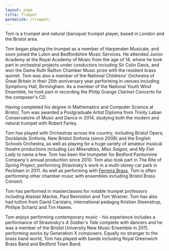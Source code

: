 ```yaml
---
layout: page
title: Trumpet
permalink: /trumpet/
---
```


Tom is a trumpet and natural (baroque) trumpet player, based in London and the Bristol area.

Tom began playing the trumpet as a member of Harpenden Musicale, and soon joined the Luton and Bedfordshire Music Services. He attended Junior Academy at the Royal Academy of Music from the age of 14, where he took part in orchestral projects under conductors including Sir Colin Davis, and won the Dame Ruth Railton Chamber Music prize with the resident brass quintet. Tom was also a member of the National Childrens' Orchestra of Great Britain in their 25th anniversary year performing in venues including Symphony Hall, Birmingham. As a member of the National Youth Wind Ensemble, he took part in recording the Philip Grange *Clarinet Concerto* for the composer's CD.

Having completed his degree in Mathematics and Computer Science at Bristol, Tom was awarded a Postgraduate Artist Diploma from Trinity Laban Conservatoire of Music and Dance in 2014, studying both the modern and natural trumpet with Robert Farley.

Tom has played with Orchestras across the country, including Bristol Opera, Docklands Sinfonia, New Bristol Sinfonia (since 2008) and the English Schools Orchestra, as well as playing for a huge variety of amateur musical theatre productions including *Les Miserables*, *Miss Saigon*, and *My Fair Lady* to name a few. Tom has been the trumpeter for Bedford Pantomime Company's annual production since 2010. Tom also took part in The Rite of Spring Project, performing Stravinsky's work in a multi-storey car park in Peckham in 2011. As well as performing with [Ferreira Brass](http://www.ferreirabrass.com), Tom is often performing other chamber music with ensembles including Bristol Brass Consort.

Tom has performed in masterclasses for notable trumpet professors including Alastair Mackie, Paul Benniston and Tom Wrainer. Tom has also had tuition from David Carstairs, international pedagog Kristian Steenstrup, Phillipe Schartz and Tim Hawes.

Tom enjoys performing contemporary music - his experience includes a performance of Stravinsky's *A Soldier's Tale* complete with dancers and he was a member of the Bristol University New Music Ensemble in 2011, performing works by Generation X composers. Equally no stranger to the brass band world, Tom has played with bands including Royal Greenwich Brass Band and Bedford Town Band.

